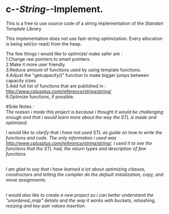 # c-_-String-_-Implement.

This is a free to use source code of a string implementation of the *Standart Template Library*


This implementation does not use fast-string optimization. Every allocation is being set/(or read) from the heap. 


The few things i would like to optimize/ make safer are : <br>
  1.Change raw pointers to smart pointers. <br>
  2.Make it more user friendly. <br>
  3.Reduce amount of functions used by using template functions. <br> 
  4.Adjust the "getcapacity()" function to make bigger jumps between capacity sizes.<br>
  5.Add full list of functions that are published in : http://www.cplusplus.com/reference/string/string/ <br>
  6.Optimize functions, if possible. <br>


  #Side Notes : <br>
  *The reason i made this project is because i thought it would be challenging enough and that i would learn
 more about the way the STL is made and optimized.*  <br>


  *I would like to clarify that i have not used STL as guide on how to write the functions and code. The only
 information i used was http://www.cplusplus.com/reference/string/string/. I used it to see the functions that
 the STL had, the return types and description of few functions.* <br><br>


  *I am glad to say that i have learned a lot about optimizing classes, constructors and letting the compiler do
 the default initialization, copy, and move assignments.* <br><br>


  *I would also like to create a new project so i can better understand the "unordered_map" details and the way it works
 with buckets, rehashing, resizing and key-pair values insertion.* 


